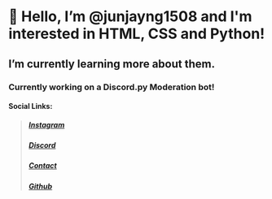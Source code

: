 # 👋 Hello, I’m @junjayng1508 and I'm interested in HTML, CSS and Python!
## I’m currently learning more about them.

### Currently working on a Discord.py Moderation bot!

#### **Social Links:**
> ##### **[Instagram](https://instagr.am/junjayng1508)**
> ##### **[Discord](https://discord.com/users/714731543309844561)** 
> ##### **[Contact](mailto:junjayng1508@gmail.com)** 
> ##### **[Github](https://github.com/junjayng1508)**

<!---
junjayng1508/junjayng1508 is a ✨ special ✨ repository because its `README.md` (this file) appears on your GitHub profile.
You can click the Preview link to take a look at your changes.
--->
